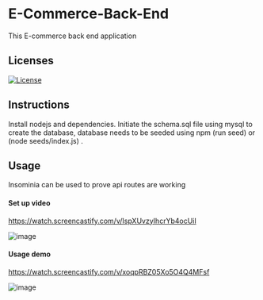 # E-Commerce-Back-End

This E-commerce back end application 

## Licenses

[![License](https://img.shields.io/badge/License-MIT-blue.svg)](https://opensource.org/licenses/MIT) 

## Instructions

Install nodejs and dependencies. Initiate the schema.sql file using mysql to create the database, database needs to be seeded using npm (run seed) or (node seeds/index.js) .

## Usage

Insominia can be used to prove api routes are working

#### Set up video

https://watch.screencastify.com/v/IspXUvzyIhcrYb4ocUiI

![image](https://user-images.githubusercontent.com/88224502/142820027-ed1ea83b-2e23-4a7b-8194-225e6b0e93a6.png)

#### Usage demo

https://watch.screencastify.com/v/xoqpRBZ05Xo5O4Q4MFsf

![image](https://user-images.githubusercontent.com/88224502/142820064-6327df69-1851-4f0b-8661-0768177bf462.png)




